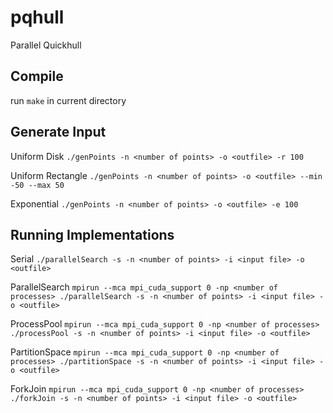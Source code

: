 # pqhull
Parallel Quickhull


## Compile
run `make` in current directory

## Generate Input
Uniform Disk `./genPoints -n <number of points> -o <outfile> -r 100`
    
Uniform Rectangle `./genPoints -n <number of points> -o <outfile> --min -50 --max 50`

Exponential `./genPoints -n <number of points> -o <outfile> -e 100`

## Running Implementations
Serial `./parallelSearch -s -n <number of points> -i <input file> -o <outfile>`

ParallelSearch `mpirun --mca mpi_cuda_support 0 -np <number of processes> ./parallelSearch -s -n <number of points> -i <input file> -o <outfile>`

ProcessPool `mpirun --mca mpi_cuda_support 0 -np <number of processes> ./processPool -s -n <number of points> -i <input file> -o <outfile>`

PartitionSpace `mpirun --mca mpi_cuda_support 0 -np <number of processes> ./partitionSpace -s -n <number of points> -i <input file> -o <outfile>`

ForkJoin `mpirun --mca mpi_cuda_support 0 -np <number of processes> ./forkJoin -s -n <number of points> -i <input file> -o <outfile>`
